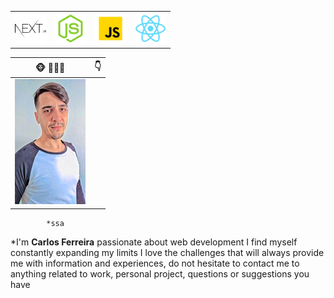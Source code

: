 
<table>
<tr>
  <td> <img src="/images/next.png" width="50" title="hover text"></td>
  <td><img src="/images/node512.png" width="50" title="hover text"></td>
  <td><img src="/images/javascript240.png" width="50" title="hover text"></td>
  <td><img src="/images/react512.png" width="50" title="hover text"></td>
  
</tr>

:monkey_face: :wave::wave::wave:| :point_down:
----------------|-----------------
 ![GitHub logo](/images/photoPerfil.jpg)  |  [](http://github.com)     
                                                   
            *ssa
   *I'm **Carlos Ferreira**  passionate about web development I find myself constantly expanding my limits I love the challenges that will always provide me with information and experiences, do not hesitate to contact me to anything related to work, personal project, questions or suggestions you have
 








 
  

